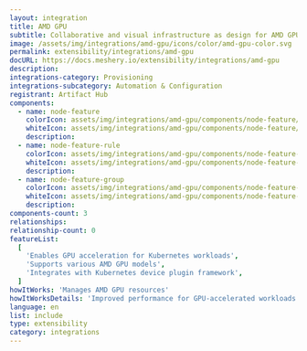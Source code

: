 ```yaml
---
layout: integration
title: AMD GPU
subtitle: Collaborative and visual infrastructure as design for AMD GPU
image: /assets/img/integrations/amd-gpu/icons/color/amd-gpu-color.svg
permalink: extensibility/integrations/amd-gpu
docURL: https://docs.meshery.io/extensibility/integrations/amd-gpu
description:
integrations-category: Provisioning
integrations-subcategory: Automation & Configuration
registrant: Artifact Hub
components:
  - name: node-feature
    colorIcon: assets/img/integrations/amd-gpu/components/node-feature/icons/color/node-feature-color.svg
    whiteIcon: assets/img/integrations/amd-gpu/components/node-feature/icons/white/node-feature-white.svg
    description:
  - name: node-feature-rule
    colorIcon: assets/img/integrations/amd-gpu/components/node-feature-rule/icons/color/node-feature-rule-color.svg
    whiteIcon: assets/img/integrations/amd-gpu/components/node-feature-rule/icons/white/node-feature-rule-white.svg
    description:
  - name: node-feature-group
    colorIcon: assets/img/integrations/amd-gpu/components/node-feature-group/icons/color/node-feature-group-color.svg
    whiteIcon: assets/img/integrations/amd-gpu/components/node-feature-group/icons/white/node-feature-group-white.svg
    description:
components-count: 3
relationships:
relationship-count: 0
featureList:
  [
    'Enables GPU acceleration for Kubernetes workloads',
    'Supports various AMD GPU models',
    'Integrates with Kubernetes device plugin framework',
  ]
howItWorks: 'Manages AMD GPU resources'
howItWorksDetails: 'Improved performance for GPU-accelerated workloads in Kubernetes'
language: en
list: include
type: extensibility
category: integrations
---
```

